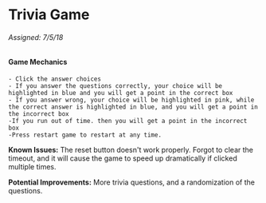 #  Trivia Game  
###### Assigned: 7/5/18

#### Game Mechanics
    - Click the answer choices
    - If you answer the questions correctly, your choice will be highlighted in blue and you will get a point in the correct box
    - If you answer wrong, your choice will be highlighted in pink, while the correct answer is highlighted in blue, and you will get a point in the incorrect box
    -If you run out of time. then you will get a point in the incorrect box
    -Press restart game to restart at any time.
    
**Known Issues:** The reset button doesn't work properly. Forgot to clear the timeout, and it will cause the game to speed up dramatically if clicked multiple times.

**Potential Improvements:** More trivia questions, and a randomization of the questions.

